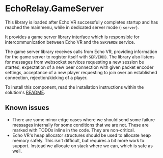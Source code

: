 # EchoRelay.GameServer

This library is loaded after Echo VR successfully completes startup and has reached the mainmenu, while in dedicated server mode (`-server`).

It provides a game server library interface which is responsible for intercommunication between Echo VR and the `SERVERDB` service.

The game server library receives calls from Echo VR, providing information for the game server to register itself with `SERVERDB`.
The library also listens for messages from websocket services requesting a new session be started, expectation of a new peer connection 
with given packet encoder settings, acceptance of a new player requesting to join over an established connection, rejection/kicking of a player. 

To install this component, read the installation instructions within the solution's [README](../README.md).

## Known issues

- There are some minor edge cases where we should send some failure messages internally for some conditions that we are not. These are marked with TODOs inline in the code. They are non-critical.
- Echo VR's heap allocator structures should be used to allocate heap memory safely. This isn't difficult, but requires a bit more work to support. Instead we allocate on stack where we can, which is safe as well.
